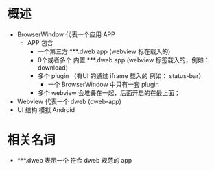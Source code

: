 # 概述
- BrowserWindow 代表一个应用 APP
  - APP 包含
    - 一个第三方 ***.dweb app (webview 标在载入的)
    - 0个或者多个 内置 ***.dweb app (webview 标签载入的，例如： download)
    - 多个 plugin （有UI 的通过 iframe 载入的 例如： status-bar）
      - 一个 BrowserWindow 中只有一套 plugin
    - 多个 webview 会堆叠在一起，后面开启的在最上面；
- Webview 代表一个 dweb (dweb-app)
- UI 结构 模拟 Android



# 相关名词
- ***.dweb 表示一个 符合 dweb 规范的 app